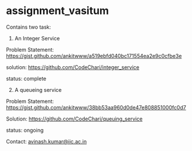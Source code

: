 # assignment_vasitum
Contains two task:

1. An Integer Service

 Problem Statement: https://gist.github.com/ankitwww/a519ebfd040bc171554ea2e9c0cfbe3e
 
 solution: https://github.com/CodeChari/integer_service
 
 status: complete




2. A queueing service

 Problem Statement: https://gist.github.com/ankitwww/38bb53aa960d0de47e808851000fc0d7
 
 Solution: https://github.com/CodeChari/queuing_service
 
 status: ongoing


Contact: avinash.kumar@iic.ac.in
